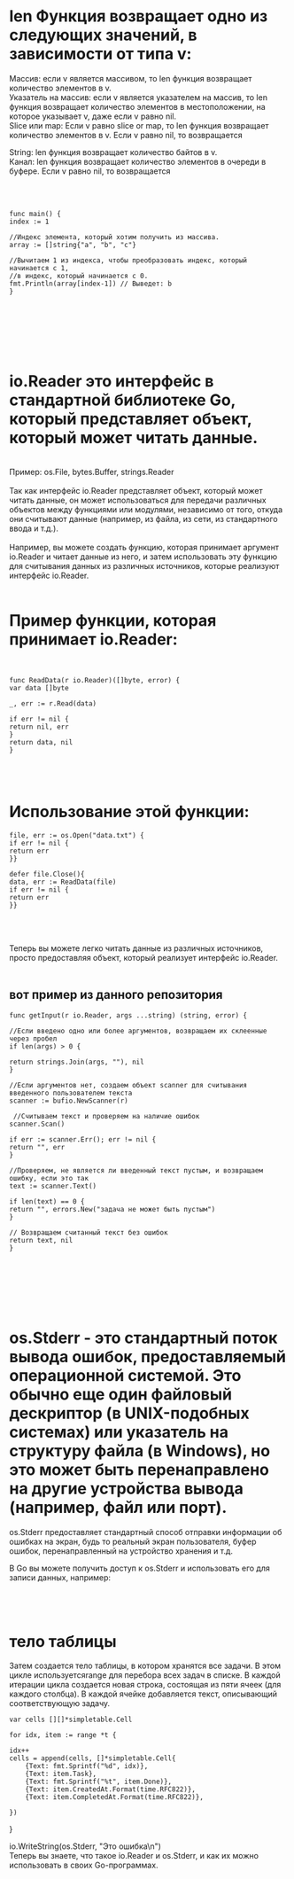 
<h1>len Функция возвращает одно из следующих значений, в зависимости от типа v:<br></h1>

Массив: если v является массивом, то len функция возвращает количество элементов в v.<br>
Указатель на массив: если v является указателем на массив, то len функция возвращает количество элементов в местоположении, на которое указывает v, даже если v равно nil.<br>
Slice или map: Если v равно slice or map, то len функция возвращает количество элементов в v. Если v равно nil, то возвращается<br>

String: len функция возвращает количество байтов в v.<br>
Канал: len функция возвращает количество элементов в очереди в буфере. Если v равно nil, то возвращается<br>

<br>
<br>

	func main() {
	index := 1 
 
 	//Индекс элемента, который хотим получить из массива.
	array := []string{"a", "b", "c"}

	//Вычитаем 1 из индекса, чтобы преобразовать индекс, который начинается с 1,
 	//в индекс, который начинается с 0.
	fmt.Println(array[index-1]) // Выведет: b
	}
<br>
<br>
<br>
<br>
<br>
<h1>io.Reader это интерфейс в стандартной библиотеке Go, который представляет объект, который может читать данные.<br></h1>
<br>
Пример: os.File, bytes.Buffer, strings.Reader<br>
<br>
Так как интерфейс io.Reader представляет объект, который может читать данные, он может использоваться для передачи различных объектов между функциями или модулями, независимо от того, откуда они считывают данные (например, из файла, из сети, из стандартного ввода и т.д.).<br>
<br>
Например, вы можете создать функцию, которая принимает аргумент io.Reader и читает данные из него, и затем использовать эту функцию для считывания данных из различных источников, которые реализуют интерфейс io.Reader.<br>
<br>
<h1>Пример функции, которая принимает io.Reader:<br></h1>
<br>

	func ReadData(r io.Reader)([]byte, error) {
	var data []byte
     
	_, err := r.Read(data)
     
	if err != nil {
	return nil, err
	}
	return data, nil
	}
<br>
<br>

<h1>Использование этой функции:</h1>


	file, err := os.Open("data.txt") {
	if err != nil {
	return err
	}}
  
	defer file.Close(){
	data, err := ReadData(file)
	if err != nil {
	return err
	}}
	
<br>
<br>

Теперь вы можете легко читать данные из различных источников, просто предоставляя объект, который реализует интерфейс io.Reader.<br><br>

<h2>вот пример из данного репозитория</h2>


	func getInput(r io.Reader, args ...string) (string, error) {

	//Если введено одно или более аргументов, возвращаем их склеенные через пробел
	if len(args) > 0 {
 
	return strings.Join(args, ""), nil
	}

	//Если аргументов нет, создаем объект scanner для считывания введенного пользователем текста
	scanner := bufio.NewScanner(r)
 
	 //Считываем текст и проверяем на наличие ошибок
	scanner.Scan()
 
	if err := scanner.Err(); err != nil {
	return "", err
	}
 
	//Проверяем, не является ли введенный текст пустым, и возвращаем ошибку, если это так
	text := scanner.Text()
 
	if len(text) == 0 {
	return "", errors.New("задача не может быть пустым")
	}

	// Возвращаем считанный текст без ошибок
	return text, nil
	} 

<br>
<br>
<br>
<br>
<br>
<h1>os.Stderr - это стандартный поток вывода ошибок, предоставляемый операционной системой. Это обычно еще один файловый дескриптор (в UNIX-подобных системах) или указатель на структуру файла (в Windows), но это может быть перенаправлено на другие устройства вывода (например, файл или порт).<br></h1>

os.Stderr предоставляет стандартный способ отправки информации об ошибках на экран, будь то реальный экран пользователя, буфер ошибок, перенаправленный на устройство хранения и т.д.<br>

В Go вы можете получить доступ к os.Stderr и использовать его для записи данных, например:<br>
<br>
<br>
<br>
<h1>тело таблицы</h1>
Затем создается тело таблицы, в котором хранятся все задачи. В этом цикле используетсяrange для перебора всех задач в списке. В каждой итерации цикла создается новая строка, состоящая из пяти ячеек (для каждого столбца). В каждой ячейке добавляется текст, описывающий соответствующую задачу.

	var cells [][]*simpletable.Cell

	for idx, item := range *t {

	idx++
	cells = append(cells, []*simpletable.Cell{
		{Text: fmt.Sprintf("%d", idx)},
		{Text: item.Task},
		{Text: fmt.Sprintf("%t", item.Done)},
		{Text: item.CreatedAt.Format(time.RFC822)},
		{Text: item.CompletedAt.Format(time.RFC822)},
  
	})
}

io.WriteString(os.Stderr, "Это ошибка\n")<br>
Теперь вы знаете, что такое io.Reader и os.Stderr, и как их можно использовать в своих Go-программах.<br>
